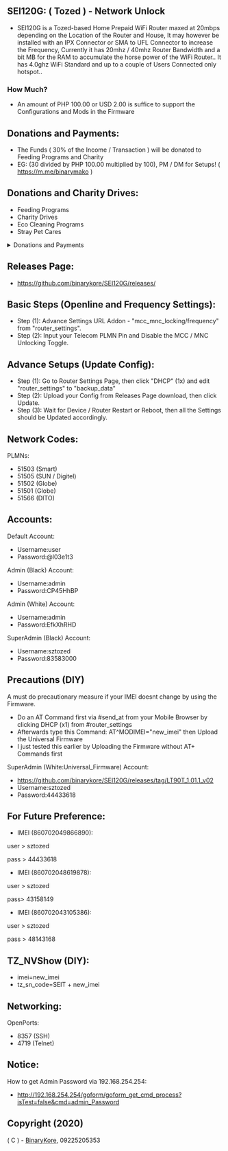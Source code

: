 ## SEI120G: ( Tozed ) - Network Unlock

* SEI120G is a Tozed-based Home Prepaid WiFi Router maxed at 20mbps depending on the Location of the Router and House, It may however be installed with an IPX Connector or SMA to UFL Connector to increase the Frequency, Currently it has 20mhz / 40mhz Router Bandwidth and a bit MB for the RAM to accumulate the horse power of the WiFi Router.. It has 4.0ghz WiFi Standard and up to a couple of Users Connected only hotspot..

### How Much?

* An amount of PHP 100.00 or USD 2.00 is suffice to support the Configurations and Mods in the Firmware

## Donations and Payments:

* The Funds ( 30% of the Income / Transaction ) will be donated to Feeding Programs and Charity
* EG: (30 divided by PHP 100.00 multiplied by 100), PM / DM for Setups! ( https://m.me/binarymako )

## Donations and Charity Drives:

* Feeding Programs
* Charity Drives
* Eco Cleaning Programs
* Stray Pet Cares

<details>
<summary>Donations and Payments</summary>
<p>
  <code>EWallet - Send Money</code>
  <br/>
  <br/>
  <code>Send Money: 09225205353 (GCash)</code>
  <br/>
  <code>Send Money: 09225205353 (Coins PH)</code>
  <br/>
  <code>Send Money: 09225205353 (Palawan Pay)</code>
  <br/>
  <code>Remittance: 09225205353 (7/11 > GCash / Coins PH)</code>
  <br/>
  <code>Remittance: 09225205353 (Palawan > GCash)</code>
</p>
<br/>
<p>
  <code>QR Code (GCash):</code>
</p>
<p>
  <img src="https://cdn.snowkel.us/cdn/images/gcash"></img>
</p>
</details>

## Releases Page:

* https://github.com/binarykore/SEI120G/releases/

## Basic Steps (Openline and Frequency Settings):

* Step (1): Advance Settings URL Addon - "mcc_mnc_locking/frequency" from "router_settings".
* Step (2): Input your Telecom PLMN Pin and Disable the MCC / MNC Unlocking Toggle.

## Advance Setups (Update Config):

* Step (1): Go to Router Settings Page, then click "DHCP" (1x) and edit "router_settings" to "backup_data"
* Step (2): Upload your Config from Releases Page download, then click Update.
* Step (3): Wait for Device / Router Restart or Reboot, then all the Settings should be Updated accordingly.

## Network Codes:

PLMNs:
* 51503 (Smart)
* 51505 (SUN / Digitel)
* 51502 (Globe)
* 51501 (Globe)
* 51566 (DITO)

## Accounts:

Default Account:
* Username:user
* Password:@l03e1t3

Admin (Black) Account:
* Username:admin
* Password:CP45HhBP

Admin (White) Account:
* Username:admin
* Password:EfkXhRHD

SuperAdmin (Black) Account:
* Username:sztozed
* Password:83583000

## Precautions (DIY)
A must do precautionary measure if your IMEI doesnt change by using the Firmware.
* Do an AT Command first via #send_at from your Mobile Browser by clicking DHCP (x1) from #router_settings
* Afterwards type this Command: AT^MODIMEI="new_imei" then Upload the Universal Firmware
* I just tested this earlier by Uploading the Firmware without AT+ Commands first

SuperAdmin (White:Universal_Firmware) Account:
* https://github.com/binarykore/SEI120G/releases/tag/LT90T_1.01.1_v02
* Username:sztozed
* Password:44433618

## For Future Preference:

* IMEI (860702049866890):

user > sztozed

pass > 44433618

* IMEI (860702048619878):

user > sztozed

pass> 43158149

* IMEI (860702043105386):

user > sztozed

pass > 48143168

## TZ_NVShow (DIY):
* imei=new_imei
* tz_sn_code=SEIT + new_imei

## Networking:

OpenPorts:
* 8357 (SSH)
* 4719 (Telnet)

## Notice:

How to get Admin Password via 192.168.254.254:
* http://192.168.254.254/goform/goform_get_cmd_process?isTest=false&cmd=admin_Password

## Copyright (2020)

( C ) - [BinaryKore](https://github.com/binarykore), 09225205353
